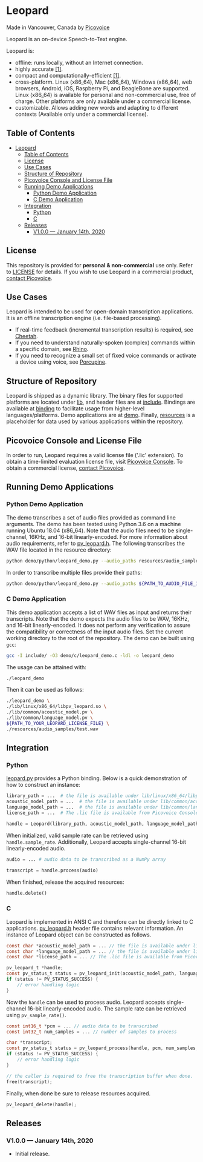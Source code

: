 # Leopard

Made in Vancouver, Canada by [Picovoice](https://picovoice.ai)

Leopard is an on-device Speech-to-Text engine.

Leopard is:

* offline: runs locally, without an Internet connection. 
* highly accurate [[1]](https://github.com/Picovoice/speech-to-text-benchmark#results).
* compact and computationally-efficient [[1]](https://github.com/Picovoice/speech-to-text-benchmark#results).
* cross-platform. Linux (x86_64), Mac (x86_64), Windows (x86_64), web browsers, Android, iOS, Raspberry Pi, and
BeagleBone are supported. Linux (x86_64) is available for personal and non-commercial use, free of charge. Other
platforms are only available under a commercial license.
* customizable. Allows adding new words and adapting to different contexts (Available only under a commercial license).

## Table of Contents
- [Leopard](#leopard)
  - [Table of Contents](#table-of-contents)
  - [License](#license)
  - [Use Cases](#use-cases)
  - [Structure of Repository](#structure-of-repository)
  - [Picovoice Console and License File](#picovoice-console-and-license-file)
  - [Running Demo Applications](#running-demo-applications)
    - [Python Demo Application](#python-demo-application)
    - [C Demo Application](#c-demo-application)
  - [Integration](#integration)
    - [Python](#python)
    - [C](#c)
  - [Releases](#releases)
    - [V1.0.0 — January 14th, 2020](#v100--january-14th-2020)

## License

This repository is provided for **personal & non-commercial** use only. Refer to [LICENSE](/LICENSE) for details. If you
wish to use Leopard in a commercial product, [contact Picovoice](https://picovoice.ai/contact/).

## Use Cases

Leopard is intended to be used for open-domain transcription applications. It is an offline transcription engine (i.e. file-based processing).

* If real-time feedback (incremental transcription results) is required, see
[Cheetah](https://github.com/Picovoice/cheetah).
* If you need to understand naturally-spoken (complex) commands within a specific domain, see
[Rhino](https://github.com/Picovoice/rhino).
* If you need to recognize a small set of fixed voice commands or activate a device using voice, see
[Porcupine](https://github.com/Picovoice/porcupine).

## Structure of Repository

Leopard is shipped as a dynamic library. The binary files for supported platforms are located under
[lib](/lib), and header files are at [include](/include). Bindings are available at [binding](/binding) to facilitate
usage from higher-level languages/platforms. Demo applications are at [demo](/demo). Finally, [resources](/resources) is
a placeholder for data used by various applications within the repository.

## Picovoice Console and License File

In order to run, Leopard requires a valid license file ('.lic' extension). To obtain a time-limited evaluation license file, visit [Picovoice Console](https://picovoice.ai/console/). To obtain a commercial license, [contact Picovoice](https://picovoice.ai/contact/).

## Running Demo Applications

### Python Demo Application

The demo transcribes a set of audio files provided as command line arguments. The demo has been tested using Python 3.6
on a machine running Ubuntu 18.04 (x86_64). Note that the audio files need to be single-channel, 16KHz, and 16-bit
linearly-encoded. For more information about audio requirements, refer to [pv_leopard.h](/include/pv_leopard.h). The
following transcribes the WAV file located in the resource directory:

```bash
python demo/python/leopard_demo.py --audio_paths resources/audio_samples/test.wav --license_path ${PATH_TO_YOUR_LEOPARD_LICENSE_FILE}
```

In order to transcribe multiple files provide their paths:

```bash
python demo/python/leopard_demo.py --audio_paths ${PATH_TO_AUDIO_FILE_1} ${PATH_TO_AUDIO_FILE_2} ${PATH_TO_AUDIO_FILE_3} --license_path ${PATH_TO_YOUR_LEOPARD_LICENSE_FILE}
```

### C Demo Application

This demo application accepts a list of WAV files as input and returns their transcripts. Note that the demo expects the
audio files to be WAV, 16KHz, and 16-bit linearly-encoded. It does not perform any verification to assure the
compatibility or correctness of the input audio files. Set the current working directory to the root of the repository.
The demo can be built using `gcc`:

```bash
gcc -I include/ -O3 demo/c/leopard_demo.c -ldl -o leopard_demo
```

The usage can be attained with:

```bash
./leopard_demo
```

Then it can be used as follows:

```bash
./leopard_demo \
./lib/linux/x86_64/libpv_leopard.so \
./lib/common/acoustic_model.pv \
./lib/common/language_model.pv \
${PATH_TO_YOUR_LEOPARD_LICENSE_FILE} \
./resources/audio_samples/test.wav
```

## Integration

### Python

[leopard.py](/binding/python/leopard.py) provides a Python binding. Below is a quick demonstration of how to construct
an instance:

```python
library_path = ...  # the file is available under lib/linux/x86_64/libpv_leopard.so
acoustic_model_path = ...  # the file is available under lib/common/acoustic_model.pv
language_model_path = ...  # the file is available under lib/common/language_model.pv
license_path = ...  # The .lic file is available from Picovoice Console (https://picovoice.ai/console/)

handle = Leopard(library_path, acoustic_model_path, language_model_path, license_path)
```

When initialized, valid sample rate can be retrieved using `handle.sample_rate`. Additionally, Leopard accepts
single-channel 16-bit linearly-encoded audio.

```python
audio = ... # audio data to be transcribed as a NumPy array

transcript = handle.process(audio)
```

When finished, release the acquired resources:

```python
handle.delete()
```

### C

Leopard is implemented in ANSI C and therefore can be directly linked to C applications.
[pv_leopard.h](/include/pv_leopard.h) header file contains relevant information. An instance of Leopard object can be
constructed as follows.

```c
const char *acoustic_model_path = ... // the file is available under lib/common/acoustic_model.pv
const char *language_model_path = ... // the file is available under lib/common/language_model.pv
const char *license_path = ... // The .lic file is available from Picovoice Console (https://picovoice.ai/console/)

pv_leopard_t *handle;
const pv_status_t status = pv_leopard_init(acoustic_model_path, language_model_path, license_path, &handle);
if (status != PV_STATUS_SUCCESS) {
    // error handling logic
}
```

Now the `handle` can be used to process audio. Leopard accepts single-channel 16-bit linearly-encoded audio. The sample
rate can be retrieved using `pv_sample_rate()`.

```C
const int16_t *pcm = ... // audio data to be transcribed
const int32_t num_samples = ... // number of samples to process

char *transcript;
const pv_status_t status = pv_leopard_process(handle, pcm, num_samples, &transcript);
if (status != PV_STATUS_SUCCESS) {
    // error handling logic
}

// the caller is required to free the transcription buffer when done.
free(transcript);
```

Finally, when done be sure to release resources acquired.

```C
pv_leopard_delete(handle);
```

## Releases

### V1.0.0 — January 14th, 2020

* Initial release.
